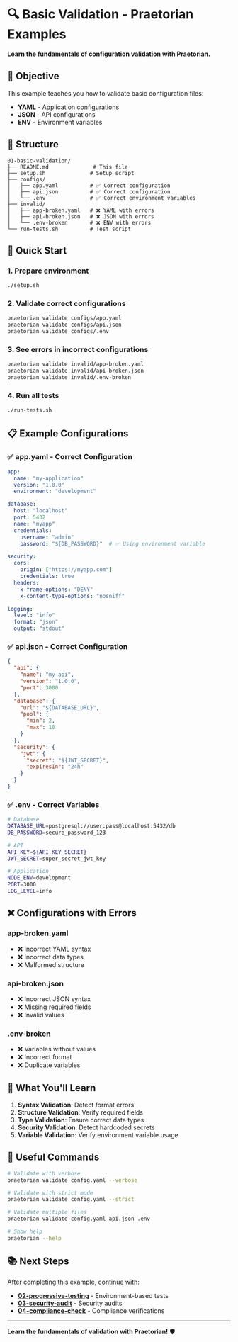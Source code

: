 # 🔍 Basic Validation - Praetorian Examples

**Learn the fundamentals of configuration validation with Praetorian.**

## 🎯 Objective

This example teaches you how to validate basic configuration files:
- **YAML** - Application configurations
- **JSON** - API configurations
- **ENV** - Environment variables

## 📁 Structure

```
01-basic-validation/
├── README.md              # This file
├── setup.sh              # Setup script
├── configs/
│   ├── app.yaml          # ✅ Correct configuration
│   ├── api.json          # ✅ Correct configuration
│   └── .env              # ✅ Correct environment variables
├── invalid/
│   ├── app-broken.yaml   # ❌ YAML with errors
│   ├── api-broken.json   # ❌ JSON with errors
│   └── .env-broken       # ❌ ENV with errors
└── run-tests.sh          # Test script
```

## 🚀 Quick Start

### 1. Prepare environment
```bash
./setup.sh
```

### 2. Validate correct configurations
```bash
praetorian validate configs/app.yaml
praetorian validate configs/api.json
praetorian validate configs/.env
```

### 3. See errors in incorrect configurations
```bash
praetorian validate invalid/app-broken.yaml
praetorian validate invalid/api-broken.json
praetorian validate invalid/.env-broken
```

### 4. Run all tests
```bash
./run-tests.sh
```

## 📋 Example Configurations

### ✅ **app.yaml - Correct Configuration**
```yaml
app:
  name: "my-application"
  version: "1.0.0"
  environment: "development"

database:
  host: "localhost"
  port: 5432
  name: "myapp"
  credentials:
    username: "admin"
    password: "${DB_PASSWORD}"  # ✅ Using environment variable

security:
  cors:
    origin: ["https://myapp.com"]
    credentials: true
  headers:
    x-frame-options: "DENY"
    x-content-type-options: "nosniff"

logging:
  level: "info"
  format: "json"
  output: "stdout"
```

### ✅ **api.json - Correct Configuration**
```json
{
  "api": {
    "name": "my-api",
    "version": "1.0.0",
    "port": 3000
  },
  "database": {
    "url": "${DATABASE_URL}",
    "pool": {
      "min": 2,
      "max": 10
    }
  },
  "security": {
    "jwt": {
      "secret": "${JWT_SECRET}",
      "expiresIn": "24h"
    }
  }
}
```

### ✅ **.env - Correct Variables**
```bash
# Database
DATABASE_URL=postgresql://user:pass@localhost:5432/db
DB_PASSWORD=secure_password_123

# API
API_KEY=${API_KEY_SECRET}
JWT_SECRET=super_secret_jwt_key

# Application
NODE_ENV=development
PORT=3000
LOG_LEVEL=info
```

## ❌ **Configurations with Errors**

### **app-broken.yaml**
- ❌ Incorrect YAML syntax
- ❌ Incorrect data types
- ❌ Malformed structure

### **api-broken.json**
- ❌ Incorrect JSON syntax
- ❌ Missing required fields
- ❌ Invalid values

### **.env-broken**
- ❌ Variables without values
- ❌ Incorrect format
- ❌ Duplicate variables

## 🎯 What You'll Learn

1. **Syntax Validation**: Detect format errors
2. **Structure Validation**: Verify required fields
3. **Type Validation**: Ensure correct data types
4. **Security Validation**: Detect hardcoded secrets
5. **Variable Validation**: Verify environment variable usage

## 🔧 Useful Commands

```bash
# Validate with verbose
praetorian validate config.yaml --verbose

# Validate with strict mode
praetorian validate config.yaml --strict

# Validate multiple files
praetorian validate config.yaml api.json .env

# Show help
praetorian --help
```

## 📚 Next Steps

After completing this example, continue with:
- **[02-progressive-testing](../02-progressive-testing/)** - Environment-based tests
- **[03-security-audit](../03-security-audit/)** - Security audits
- **[04-compliance-check](../04-compliance-check/)** - Compliance verifications

---

**Learn the fundamentals of validation with Praetorian!** 🛡️ 